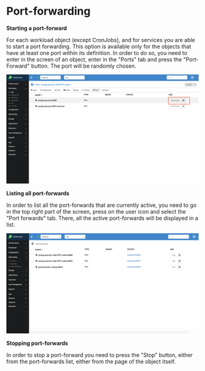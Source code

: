 # Port-forwarding

**Starting a port-forward**

For each workload object (except CronJobs), and for services you are able to start a port forwarding. This option is available only for the objects that have at least one port within its definition.
In order to do so, you need to enter in the screen of an object, enter in the "Ports" tab and press the "Port-Forward" button. The port will be randomly chosen. 

![](../images/portforwarding.png)

**Listing all port-forwards**

In order to list all the port-forwards that are currently active, you need to go in the top right part of the screen, press on the user icon and select the "Port forwards" tab. There, all the active port-forwards will be displayed in a list. 

![](../images/portforwards-list.png)

**Stopping port-forwards**

In order to stop a port-forward you need to press the "Stop" button, either from the port-forwards list, either from the page of the object itself.